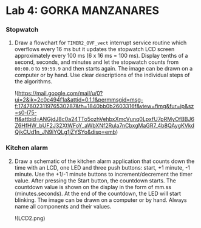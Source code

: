 # Lab 4: GORKA MANZANARES

### Stopwatch

1. Draw a flowchart for `TIMER2_OVF_vect` interrupt service routine which overflows every 16&nbsp;ms but it updates the stopwatch LCD screen approximately every 100&nbsp;ms (6 x 16&nbsp;ms = 100&nbsp;ms). Display tenths of a second, seconds, and minutes and let the stopwatch counts from `00:00.0` to `59:59.9` and then starts again. The image can be drawn on a computer or by hand. Use clear descriptions of the individual steps of the algorithms.

   !(https://mail.google.com/mail/u/0?ui=2&ik=2c0c494f1a&attid=0.1.1&permmsgid=msg-f:1747602311976530287&th=1840bb0b2603316f&view=fimg&fur=ip&sz=s0-l75-ft&attbid=ANGjdJ8c0a24TTo5ozhVehbxXmcVunq0LpxfU7pRMyOfBBJ6Z6HfHW_bUF2J32XtWFoY_aWbXNf2Rula7nCbxgMaGR7_4b8QAygKVkdQjkCUd1n_JN9iYQLg1jZYSYo&disp=emb)

### Kitchen alarm

2. Draw a schematic of the kitchen alarm application that counts down the time with an LCD, one LED and three push buttons: start, +1 minute, -1 minute. Use the +1/-1 minute buttons to increment/decrement the timer value. After pressing the Start button, the countdown starts. The countdown value is shown on the display in the form of mm.ss (minutes.seconds). At the end of the countdown, the LED will start blinking. The image can be drawn on a computer or by hand. Always name all components and their values.

   !(LCD2.png)